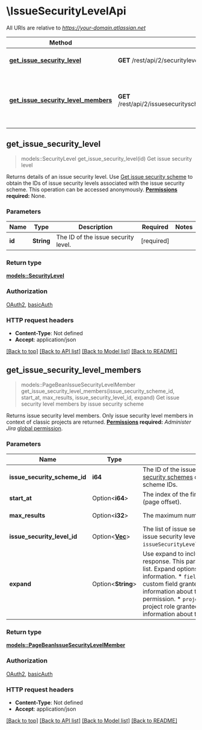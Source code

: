 # \IssueSecurityLevelApi

All URIs are relative to *https://your-domain.atlassian.net*

Method | HTTP request | Description
------------- | ------------- | -------------
[**get_issue_security_level**](IssueSecurityLevelApi.md#get_issue_security_level) | **GET** /rest/api/2/securitylevel/{id} | Get issue security level
[**get_issue_security_level_members**](IssueSecurityLevelApi.md#get_issue_security_level_members) | **GET** /rest/api/2/issuesecurityschemes/{issueSecuritySchemeId}/members | Get issue security level members by issue security scheme



## get_issue_security_level

> models::SecurityLevel get_issue_security_level(id)
Get issue security level

Returns details of an issue security level.  Use [Get issue security scheme](#api-rest-api-2-issuesecurityschemes-id-get) to obtain the IDs of issue security levels associated with the issue security scheme.  This operation can be accessed anonymously.  **[Permissions](#permissions) required:** None.

### Parameters


Name | Type | Description  | Required | Notes
------------- | ------------- | ------------- | ------------- | -------------
**id** | **String** | The ID of the issue security level. | [required] |

### Return type

[**models::SecurityLevel**](SecurityLevel.md)

### Authorization

[OAuth2](../README.md#OAuth2), [basicAuth](../README.md#basicAuth)

### HTTP request headers

- **Content-Type**: Not defined
- **Accept**: application/json

[[Back to top]](#) [[Back to API list]](../README.md#documentation-for-api-endpoints) [[Back to Model list]](../README.md#documentation-for-models) [[Back to README]](../README.md)


## get_issue_security_level_members

> models::PageBeanIssueSecurityLevelMember get_issue_security_level_members(issue_security_scheme_id, start_at, max_results, issue_security_level_id, expand)
Get issue security level members by issue security scheme

Returns issue security level members.  Only issue security level members in context of classic projects are returned.  **[Permissions](#permissions) required:** *Administer Jira* [global permission](https://confluence.atlassian.com/x/x4dKLg).

### Parameters


Name | Type | Description  | Required | Notes
------------- | ------------- | ------------- | ------------- | -------------
**issue_security_scheme_id** | **i64** | The ID of the issue security scheme. Use the [Get issue security schemes](#api-rest-api-2-issuesecurityschemes-get) operation to get a list of issue security scheme IDs. | [required] |
**start_at** | Option<**i64**> | The index of the first item to return in a page of results (page offset). |  |[default to 0]
**max_results** | Option<**i32**> | The maximum number of items to return per page. |  |[default to 50]
**issue_security_level_id** | Option<[**Vec<String>**](String.md)> | The list of issue security level IDs. To include multiple issue security levels separate IDs with ampersand: `issueSecurityLevelId=10000&issueSecurityLevelId=10001`. |  |
**expand** | Option<**String**> | Use expand to include additional information in the response. This parameter accepts a comma-separated list. Expand options include:   *  `all` Returns all expandable information.  *  `field` Returns information about the custom field granted the permission.  *  `group` Returns information about the group that is granted the permission.  *  `projectRole` Returns information about the project role granted the permission.  *  `user` Returns information about the user who is granted the permission. |  |

### Return type

[**models::PageBeanIssueSecurityLevelMember**](PageBeanIssueSecurityLevelMember.md)

### Authorization

[OAuth2](../README.md#OAuth2), [basicAuth](../README.md#basicAuth)

### HTTP request headers

- **Content-Type**: Not defined
- **Accept**: application/json

[[Back to top]](#) [[Back to API list]](../README.md#documentation-for-api-endpoints) [[Back to Model list]](../README.md#documentation-for-models) [[Back to README]](../README.md)

